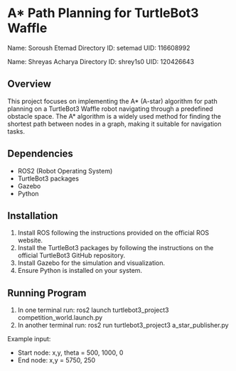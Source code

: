 # A* Path Planning for TurtleBot3 Waffle

Name: Soroush Etemad
Directory ID: setemad
UID: 116608992

Name: Shreyas Acharya
Directory ID: shrey1s0
UID: 120426643

## Overview
This project focuses on implementing the A* (A-star) algorithm for path planning on a TurtleBot3 Waffle robot navigating through a predefined obstacle space. The A* algorithm is a widely used method for finding the shortest path between nodes in a graph, making it suitable for navigation tasks.

## Dependencies
- ROS2 (Robot Operating System)
- TurtleBot3 packages
- Gazebo 
- Python 

## Installation
1. Install ROS following the instructions provided on the official ROS website.
2. Install the TurtleBot3 packages by following the instructions on the official TurtleBot3 GitHub repository.
3. Install Gazebo for the simulation and visualization.
4. Ensure Python is installed on your system.

## Running Program
1. In one terminal run: ros2 launch turtlebot3_project3 competition_world.launch.py
2. In another terminal run: ros2 run turtlebot3_project3 a_star_publisher.py

Example input: 
   - Start node: x,y, theta = 500, 1000, 0 
   - End node: x,y = 5750, 250
